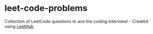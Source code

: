 # leet-code-problems
Collection of LeetCode questions to ace the coding interview! - Created using [LeetHub](https://github.com/QasimWani/LeetHub)
